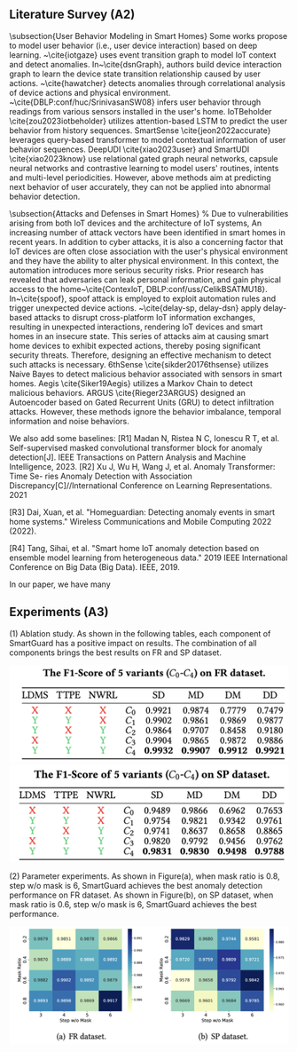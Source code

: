 ## Literature Survey (A2)

\subsection{User Behavior Modeling in Smart Homes}
Some works propose to model user behavior (i.e., user device interaction) based on deep learning.
~\cite{iotgaze} uses event transition graph to model IoT context and detect anomalies. In~\cite{dsnGraph}, authors build device interaction graph to learn the device state transition relationship caused by user actions. ~\cite{hawatcher} detects anomalies through correlational analysis of device actions and physical environment. ~\cite{DBLP:conf/huc/SrinivasanSW08} infers user behavior through readings from various sensors installed in the user's home.
IoTBeholder \cite{zou2023iotbeholder} utilizes attention-based LSTM to predict the user behavior from history sequences. SmartSense \cite{jeon2022accurate} leverages query-based transformer to model contextual information of user behavior sequences. DeepUDI \cite{xiao2023user} and SmartUDI \cite{xiao2023know} use relational gated graph neural networks, capsule neural networks and contrastive learning to model users' routines, intents and multi-level periodicities. However, above methods aim at predicting next behavior of user accurately, they can not be applied into abnormal behavior detection.


\subsection{Attacks and Defenses in Smart Homes}
% Due to vulnerabilities arising from both IoT devices and the architecture of IoT systems, 
An increasing number of attack vectors have been identified in smart homes in recent years. In addition to cyber attacks, it is also a concerning factor that IoT devices are often close association with the user's physical environment and they have the ability to alter physical environment. In this context, the automation introduces more serious security risks. Prior research has revealed that adversaries can leak personal information, and gain physical access to the home~\cite{ContexloT, DBLP:conf/uss/CelikBSATMU18}. In~\cite{spoof}, spoof attack is employed to exploit automation rules and trigger unexpected device actions. ~\cite{delay-sp, delay-dsn} apply delay-based attacks to disrupt cross-platform IoT information exchanges, resulting in unexpected interactions, rendering IoT devices and smart homes in an insecure state. This series of attacks aim at causing smart home devices to exhibit expected actions, thereby posing significant security threats. Therefore, designing an effective mechanism to detect such attacks is necessary. 6thSense \cite{sikder20176thsense} utilizes Naive Bayes to detect malicious behavior associated with sensors in smart homes. Aegis \cite{Siker19Aegis} utilizes a Markov Chain to detect malicious behaviors. ARGUS \cite{Rieger23ARGUS} designed an Autoencoder based on Gated Recurrent Units (GRU) to detect infiltration attacks. However, these methods ignore the behavior imbalance, temporal information and noise behaviors.


We also add some baselines:
[R1] Madan N, Ristea N C, Ionescu R T, et al. Self-supervised
masked convolutional transformer block for anomaly detection[J].
IEEE Transactions on Pattern Analysis and Machine Intelligence,
2023.
[R2] Xu J, Wu H, Wang J, et al. Anomaly Transformer: Time Se-
ries Anomaly Detection with Association Discrepancy[C]//International
Conference on Learning Representations. 2021

[R3] Dai, Xuan, et al. "Homeguardian: Detecting anomaly events in smart home systems." Wireless Communications and Mobile Computing 2022 (2022).

[R4] Tang, Sihai, et al. "Smart home IoT anomaly detection based on ensemble model learning from heterogeneous data." 2019 IEEE International Conference on Big Data (Big Data). IEEE, 2019.


In our paper, we have many

## Experiments (A3)

(1) Ablation study. As shown in the following tables, each
component of SmartGuard has a positive impact on results. The
combination of all components brings the best results on FR and SP dataset.

![Method](../figures/ablation_FR.png)
![Method](../figures/ablation_SP.png)


(2) Parameter experiments. As shown in Figure(a), when mask ratio is 0.8, step w/o mask is 6, SmartGuard achieves the best anomaly detection performance on FR dataset. As shown in Figure(b), on SP dataset, when mask ratio is 0.6, step w/o mask is 6, SmartGuard achieves the best performance.

![Method](../figures/mask_para.png)